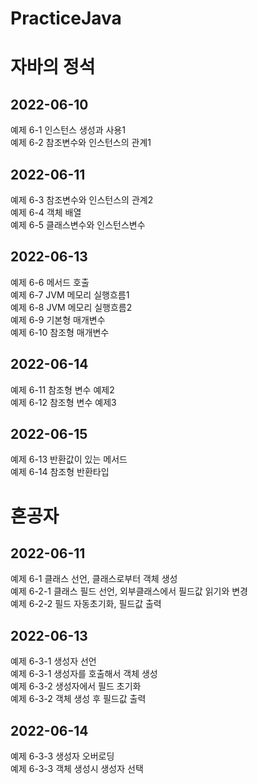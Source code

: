 # PracticeJava
<h1>자바의 정석</h1>
<h2>2022-06-10</h2> 
예제 6-1 인스턴스 생성과 사용1<br/>
예제 6-2 참조변수와 인스턴스의 관계1<br/>

<h2>2022-06-11</h2>
예제 6-3 참조변수와 인스턴스의 관계2<br/>
예제 6-4 객체 배열 <br/>
예제 6-5 클래스변수와 인스턴스변수<br/>

<h2>2022-06-13</h2>
예제 6-6 메서드 호출<br/>
예제 6-7 JVM 메모리 실행흐름1<br/>
예제 6-8 JVM 메모리 실행흐름2 <br/>
예제 6-9 기본형 매개변수<br/>
예제 6-10 참조형 매개변수<br/>

<h2>2022-06-14</h2>
예제 6-11 참조형 변수 예제2<br/>
예제 6-12 참조형 변수 예제3<br/>

<h2>2022-06-15</h2>
예제 6-13 반환값이 있는 메서드<br/>
예제 6-14 참조형 반환타입<br/>


<h1>혼공자</h1>
<h2>2022-06-11</h2>
예제 6-1 클래스 선언, 클래스로부터 객체 생성<br/>
예제 6-2-1 클래스 필드 선언, 외부클래스에서 필드값 읽기와 변경<br/>
예제 6-2-2 필드 자동초기화, 필드값 출력<br/>

<h2>2022-06-13</h2>
예제 6-3-1 생성자 선언<br/>
예제 6-3-1 생성자를 호출해서 객체 생성<br/>
예제 6-3-2 생성자에서 필드 초기화<br/>
예제 6-3-2 객체 생성 후 필드값 출력<br/>

<h2>2022-06-14</h2>
예제 6-3-3 생성자 오버로딩<br/>
예제 6-3-3 객체 생성시 생성자 선택<br/>

